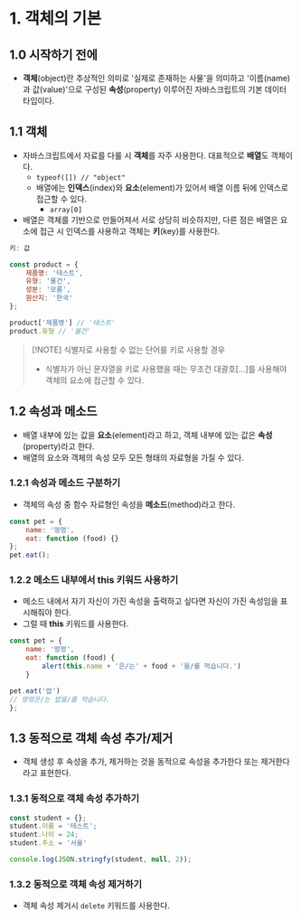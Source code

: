 # 1. 객체의 기본
## 1.0 시작하기 전에
- **객체**(object)란 추상적인 의미로 '실제로 존재하는 사물'을 의미하고 '이름(name)과 값(value)'으로 구성된 **속성**(property) 이루어진 자바스크립트의 기본 데이터 타입이다.

## 1.1 객체
- 자바스크립트에서 자료를 다룰 시 **객체**를 자주 사용한다. 대표적으로 **배열**도 객체이다.
	- `typeof([]) // "object"`
	- 배열에는 **인덱스**(index)와 **요소**(element)가 있어서 배열 이름 뒤에 인덱스로 접근할 수 있다.
		- `array[0]`
- 배열은 객체를 기반으로 만들어져서 서로 상당히 비슷하지만, 다른 점은 배열은 요소에 접근 시 인덱스를 사용하고 객체는 **키**(key)를 사용한다.

```javascript
키: 값

const product = {
	제품명: '테스트',
	유형: '물건',
	성분: '모름',
	원산지: '한국'
};

product['제품명'] // '테스트'
product.유형 // '물건'
```

> [!NOTE] 식별자로 사용할 수 없는 단어를 키로 사용할 경우
> - 식별자가 아닌 문자열을 키로 사용했을 때는 무조건 대괄호[...]를 사용해야 객체의 요소에 접근할 수 있다.

## 1.2 속성과 메소드
- 배열 내부에 있는 값을 **요소**(element)라고 하고, 객체 내부에 있는 값은 **속성**(property)라고 한다.
- 배열의 요소와 객체의 속성 모두 모든 형태의 자료형을 가질 수 있다.

### 1.2.1 속성과 메소드 구분하기
- 객체의 속성 중 함수 자료형인 속성을 **메소드**(method)라고 한다.
```javascript
const pet = {
	name: '멍멍',
	eat: function (food) {}
};
pet.eat();
```

### 1.2.2 메소드 내부에서 this 키워드 사용하기
- 메소드 내에서 자기 자신이 가진 속성을 출력하고 싶다면 자신이 가진 속성임을 표시해줘야 한다.
- 그럴 때 **this** 키워드를 사용한다.
```javascript
const pet = {
	name: '멍멍',
	eat: function (food) {
		alert(this.name + '은/는' + food + '을/를 먹습니다.')
	}

pet.eat('밥')
// 멍멍은/는 밥을/를 먹습니다.
};
```

## 1.3 동적으로 객체 속성 추가/제거
- 객체 생성 후 속성을 추가, 제거하는 것을 동적으로 속성을 추가한다 또는 제거한다라고 표현한다.

### 1.3.1 동적으로 객체 속성 추가하기
```javascript
const student = {};
student.이름 = '테스트';
student.나이 = 24;
student.주소 = '서울'

console.log(JSON.stringfy(student, null, 2));
```

### 1.3.2 동적으로 객체 속성 제거하기
- 객체 속성 제거시 `delete` 키워드를 사용한다.
```javascript

```